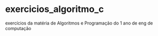 # exercicios_algoritmo_c
exercícios da matéria de Algoritmos e Programação do 1 ano de eng de computação
